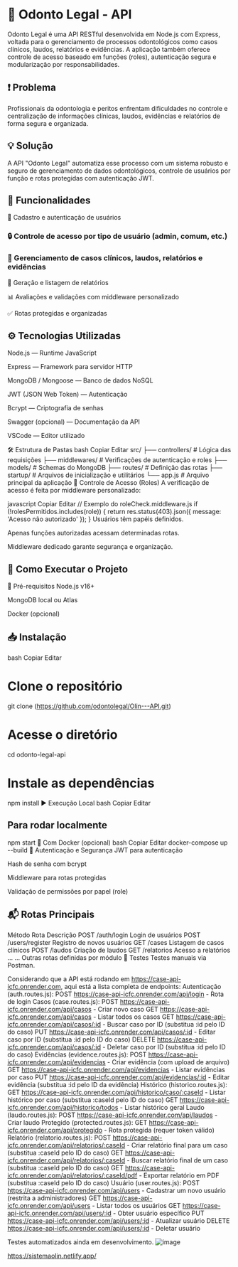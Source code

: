 # 🦷 Odonto Legal - API
Odonto Legal é uma API RESTful desenvolvida em Node.js com Express, voltada para o gerenciamento de processos odontológicos como casos clínicos, laudos, relatórios e evidências. A aplicação também oferece controle de acesso baseado em funções (roles), autenticação segura e modularização por responsabilidades.

## ❗ Problema

Profissionais da odontologia e peritos enfrentam dificuldades no controle e centralização de informações clínicas, laudos, evidências e relatórios de forma segura e organizada.


## 💡 Solução

A API "Odonto Legal" automatiza esse processo com um sistema robusto e seguro de gerenciamento de dados odontológicos, controle de usuários por função e rotas protegidas com autenticação JWT.


## 📌 Funcionalidades
👤 Cadastro e autenticação de usuários

### 🔒 Controle de acesso por tipo de usuário (admin, comum, etc.)

### 📁 Gerenciamento de casos clínicos, laudos, relatórios e evidências

🧾 Geração e listagem de relatórios

📊 Avaliações e validações com middleware personalizado

✅ Rotas protegidas e organizadas

## ⚙️ Tecnologias Utilizadas
Node.js — Runtime JavaScript

Express — Framework para servidor HTTP

MongoDB / Mongoose — Banco de dados NoSQL

JWT (JSON Web Token) — Autenticação

Bcrypt — Criptografia de senhas

Swagger (opcional) — Documentação da API

VSCode — Editor utilizado

🛠️ Estrutura de Pastas
bash
Copiar
Editar
src/
├── controllers/           # Lógica das requisições
├── middlewares/           # Verificações de autenticação e roles
├── models/                # Schemas do MongoDB
├── routes/                # Definição das rotas
├── startup/               # Arquivos de inicialização e utilitários
└── app.js                 # Arquivo principal da aplicação
🧩 Controle de Acesso (Roles)
A verificação de acesso é feita por middleware personalizado:

javascript
Copiar
Editar
// Exemplo do roleCheck.middleware.js
if (!rolesPermitidos.includes(role)) {
  return res.status(403).json({ message: 'Acesso não autorizado' });
}
Usuários têm papéis definidos.

Apenas funções autorizadas acessam determinadas rotas.

Middleware dedicado garante segurança e organização.

## 🚀 Como Executar o Projeto
🔧 Pré-requisitos
Node.js v16+

MongoDB local ou Atlas

Docker (opcional)

## 📥 Instalação
bash
Copiar
Editar
# Clone o repositório
git clone (https://github.com/odontolegal/Olin---API.git)

# Acesse o diretório
cd odonto-legal-api

# Instale as dependências
npm install
▶️ Execução Local
bash
Copiar
Editar
## Para rodar localmente
npm start
🐳 Com Docker (opcional)
bash
Copiar
Editar
docker-compose up --build
🔐 Autenticação e Segurança
JWT para autenticação

Hash de senha com bcrypt

Middleware para rotas protegidas

Validação de permissões por papel (role)

## 📬 Rotas Principais

Método	Rota	Descrição
POST	/auth/login	Login de usuários
POST	/users/register	Registro de novos usuários
GET	/cases	Listagem de casos clínicos
POST	/laudos	Criação de laudos
GET	/relatorios	Acesso a relatórios
...	...	Outras rotas definidas por módulo
🧪 Testes
Testes manuais via Postman.

Considerando que a API está rodando em 
https://case-api-icfc.onrender.com, 
aqui está a lista completa de endpoints:
Autenticação (auth.routes.js):
POST https://case-api-icfc.onrender.com/api/login - Rota de login
Casos (case.routes.js):
POST https://case-api-icfc.onrender.com/api/casos - Criar novo caso
GET https://case-api-icfc.onrender.com/api/casos - Listar todos os casos
GET https://case-api-icfc.onrender.com/api/casos/:id - Buscar caso por ID (substitua :id pelo ID do caso)
PUT https://case-api-icfc.onrender.com/api/casos/:id - Editar caso por ID (substitua :id pelo ID do caso)
DELETE https://case-api-icfc.onrender.com/api/casos/:id - Deletar caso por ID (substitua :id pelo ID do caso)
Evidências (evidence.routes.js):
POST https://case-api-icfc.onrender.com/api/evidencias - Criar evidência (com upload de arquivo)
GET https://case-api-icfc.onrender.com/api/evidencias - Listar evidências por caso
PUT https://case-api-icfc.onrender.com/api/evidencias/:id - Editar evidência (substitua :id pelo ID da evidência)
Histórico (historico.routes.js):
GET https://case-api-icfc.onrender.com/api/historico/caso/:caseId - Listar histórico por caso (substitua :caseId pelo ID do caso)
GET https://case-api-icfc.onrender.com/api/historico/todos - Listar histórico geral
Laudo (laudo.routes.js):
POST https://case-api-icfc.onrender.com/api/laudos - Criar laudo
Protegido (protected.routes.js):
GET https://case-api-icfc.onrender.com/api/protegido - Rota protegida (requer token válido)
Relatório (relatorio.routes.js):
POST https://case-api-icfc.onrender.com/api/relatorios/:caseId - Criar relatório final para um caso (substitua :caseId pelo ID do caso)
GET https://case-api-icfc.onrender.com/api/relatorios/:caseId - Buscar relatório final de um caso (substitua :caseId pelo ID do caso)
GET https://case-api-icfc.onrender.com/api/relatorios/:caseId/pdf - Exportar relatório em PDF (substitua :caseId pelo ID do caso)
Usuário (user.routes.js):
POST https://case-api-icfc.onrender.com/api/users - Cadastrar um novo usuário (restrita a administradores)
GET https://case-api-icfc.onrender.com/api/users - Listar todos os usuários
GET https://case-api-icfc.onrender.com/api/users/:id - Obter usuário específico
PUT https://case-api-icfc.onrender.com/api/users/:id - Atualizar usuário
DELETE https://case-api-icfc.onrender.com/api/users/:id - Deletar usuário


Testes automatizados ainda em desenvolvimento.
![image](https://github.com/user-attachments/assets/42c54317-357e-4e1f-845b-5e3d97b92cda)

https://sistemaolin.netlify.app/
